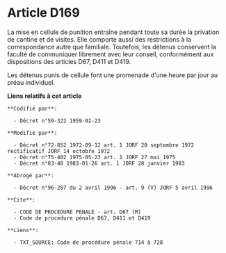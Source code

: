 # Article D169

La mise en cellule de punition entraîne pendant toute sa durée la privation de cantine et de visites. Elle comporte aussi des
restrictions à la correspondance autre que familiale. Toutefois, les détenus conservent la faculté de communiquer librement
avec leur conseil, conformément aux dispositions des articles D67, D411 et D419.

Les détenus punis de cellule font une promenade d'une heure par jour au préau individuel.

**Liens relatifs à cet article**

	**Codifié par**:

	  - Décret n°59-322 1959-02-23

	**Modifié par**:

	  - Décret n°72-852 1972-09-12 art. 1 JORF 20 septembre 1972 rectificatif JORF 14 octobre 1972
	  - Décret n°75-402 1975-05-23 art. 1 JORF 27 mai 1975
	  - Décret n°83-48 1983-01-26 art. 1 JORF 28 janvier 1983

	**Abrogé par**:

	  - Décret n°96-287 du 2 avril 1996 - art. 9 (V) JORF 5 avril 1996

	**Cite**:

	  - CODE DE PROCEDURE PENALE - art. D67 (M)
	  - Code de procédure pénale D67, D411 et D419

	**Liens**:

	  - TXT_SOURCE: Code de procédure pénale 714 à 728
